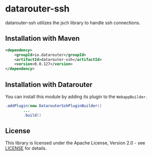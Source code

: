 # datarouter-ssh

datarouter-ssh utilizes the jsch library to handle ssh connections.

## Installation with Maven

```xml
<dependency>
	<groupId>io.datarouter</groupId>
	<artifactId>datarouter-ssh</artifactId>
	<version>0.0.127</version>
</dependency>
```

## Installation with Datarouter

You can install this module by adding its plugin to the `WebappBuilder`.

```java
.addPlugin(new DatarouterSshPluginBuilder()
		...
		.build()
```

## License

This library is licensed under the Apache License, Version 2.0 - see [LICENSE](../LICENSE) for details.
